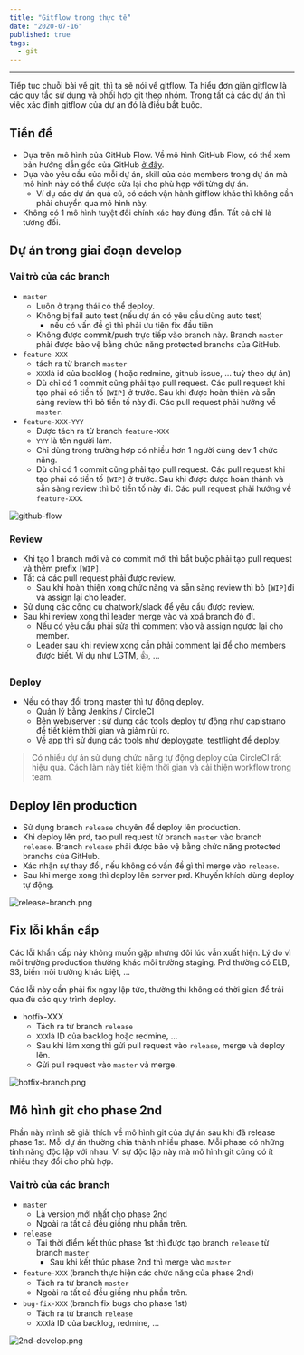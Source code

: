 ```yaml
---
title: "Gitflow trong thực tế"
date: "2020-07-16"
published: true
tags:
  - git
---
```

---

Tiếp tục chuỗi bài về git, thì ta sẽ nói về gitflow. Ta hiểu đơn giản gitflow là các quy tắc sử dụng và phối hợp git theo nhóm. 
Trong tất cả các dự án thì việc xác định gitflow của dự án đó là điều bắt buộc.

## Tiền đề
* Dựa trên mô hình của GitHub Flow. Về mô hình GitHub Flow, có thể xem bản hướng dẫn gốc của GitHub [ở đây](https://guides.github.com/introduction/flow/).
* Dựa vào yêu cầu của mỗi dự án, skill của các members trong dự án mà mô hình này có thể được sửa lại cho phù hợp với từng dự án.
    * Ví dụ các dự án quá cũ, có cách vận hành gitflow khác thì không cần phải chuyển qua mô hình này.
* Không có 1 mô hình tuyệt đối chính xác hay đúng đắn. Tất cả chỉ là tương đối. 

## Dự án trong giai đoạn develop

### Vai trò của các branch

* `master`
    * Luôn ở trạng thái có thể deploy. 
    * Không bị fail auto test (nếu dự án có yêu cầu dùng auto test)
        * nếu có vấn đề gì thì phải ưu tiên fix đầu tiên
    * Không được commit/push trực tiếp vào branch này. Branch `master` phải được bảo vệ bằng chức năng protected branchs của GitHub.
* `feature-XXX`
    * tách ra từ branch `master`
    * `XXX`là id của backlog ( hoặc redmine, github issue, ... tuỳ theo dự án)
    * Dù chỉ có 1 commit cũng phải tạo pull request. Các pull request khi tạo phải có tiền tố `[WIP]` ở trước. Sau khi được hoàn thiện và sẵn sàng review thì bỏ tiền tố này đi. Các pull request phải hướng về `master`.
* `feature-XXX-YYY`
    * Được tách ra từ branch `feature-XXX`
    * `YYY` là tên người làm.
    * Chỉ dùng trong trường hợp có nhiều hơn 1 người cùng dev 1 chức năng.
    * Dù chỉ có 1 commit cũng phải tạo pull request. Các pull request khi tạo phải có tiền tố `[WIP]` ở trước. Sau khi được được hoàn thành và sẵn sàng review thì bỏ tiền tố này đi. Các pull request phải hướng về `feature-XXX`.

![github-flow](/GitHubFlow.png?width=400px)

### Review
* Khi tạo 1 branch mới và có commit mới thì bắt buộc phải tạo pull request và thêm prefix `[WIP]`.
* Tất cả các pull request phải được review.
    * Sau khi hoàn thiện xong chức năng và sẵn sàng review thì bỏ `[WIP]`đi và assign lại cho leader.
* Sử dụng các công cụ chatwork/slack để yêu cầu được review.
* Sau khi review xong thì leader merge vào và xoá branch đó đi.
    * Nếu có yêu cầu phải sửa thì comment vào và assign ngược lại cho member.
    * Leader sau khi review xong cần phải comment lại để cho members được biết. Ví dụ như LGTM, :+1:, ...

### Deploy

* Nếu có thay đổi trong master thì tự động deploy.
    * Quản lý bằng Jenkins / CircleCI
    * Bên web/server : sử dụng các tools deploy tự động như capistrano để tiết kiệm thời gian và giảm rủi ro.
    * Về app thì sử dụng các tools như deploygate, testflight để deploy.

> Có nhiều dự án sử dụng chức năng tự động deploy của CircleCI rất hiệu quả. Cách làm này tiết kiệm thời gian và cải thiện workflow trong team.

## Deploy lên production
* Sử dụng branch `release` chuyên để deploy lên production. 
* Khi deploy lên prd, tạo pull request từ branch `master` vào branch `release`. Branch `release` phải được bảo vệ bằng chức năng protected branchs của GitHub.
* Xác nhận sự thay đổi, nếu không có vấn đề gì thì merge vào `release`.
* Sau khi merge xong thì deploy lên server prd. Khuyến khích dùng deploy tự động. 

![release-branch.png](/release-branch.png)

## Fix lỗi khẩn cấp

Các lỗi khẩn cấp này không muốn gặp nhưng đôi lúc vẫn xuất hiện. Lý do vì môi trường production thường khác môi trường staging. Prd thường có ELB, S3, biến môi trường khác biệt, ... 

Các lỗi này cần phải fix ngay lập tức, thường thì không có thời gian để trải qua đủ các quy trình deploy. 

* hotfix-XXX
    * Tách ra từ branch `release`
    * `XXX`là ID của backlog hoặc redmine, ...
    * Sau khi làm xong thì gửi pull request vào `release`, merge và deploy lên.
    * Gửi pull request vào `master` và merge.

![hotfix-branch.png](/hotfix-branch.png)

## Mô hình git cho phase 2nd

Phần này mình sẽ giải thích về mô hình git của dự án sau khi đã release phase 1st. 
Mỗi dự án thường chia thành nhiều phase. Mỗi phase có những tính năng độc lập với nhau. 
Vì sự độc lập này mà mô hình git cũng có ít nhiều thay đổi cho phù hợp. 


### Vai trò của các branch

* `master`
    * Là version mới nhất cho phase 2nd
    * Ngoài ra tất cả đều giống như phần trên.
* `release`
    * Tại thời điểm kết thúc phase 1st thì được tạo branch `release` từ branch `master`
        * Sau khi kết thúc phase 2nd thì merge vào `master`
* `feature-XXX` (branch thực hiện các chức năng của phase 2nd）
    * Tách ra từ branch `master`
    * Ngoài ra tất cả đều giống như phần trên.
* `bug-fix-XXX` (branch fix bugs cho phase 1st）
    * Tách ra từ branch `release`
    * `XXX`là ID của backlog, redmine, ...

![2nd-develop.png](/2nd-develop.png)
